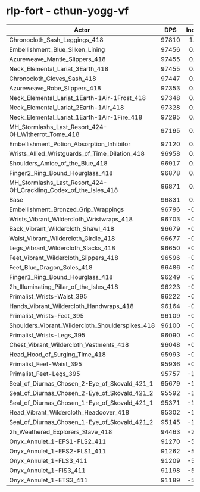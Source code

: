 # rlp-fort - cthun-yogg-vf
| Actor | DPS | Increase |
|---|:---:|:---:|
|Chronocloth_Sash_Leggings_418|97810|1.01%|
|Embellishment_Blue_Silken_Lining|97456|0.65%|
|Azureweave_Mantle_Slippers_418|97455|0.64%|
|Neck_Elemental_Lariat_3Earth_418|97455|0.64%|
|Chronocloth_Gloves_Sash_418|97447|0.64%|
|Azureweave_Robe_Slippers_418|97353|0.54%|
|Neck_Elemental_Lariat_1Earth-1Air-1Frost_418|97348|0.53%|
|Neck_Elemental_Lariat_2Earth-1Air_418|97328|0.51%|
|Neck_Elemental_Lariat_1Earth-1Air-1Fire_418|97295|0.48%|
|MH_Stormlashs_Last_Resort_424-OH_Witherrot_Tome_418|97195|0.38%|
|Embellishment_Potion_Absorption_Inhibitor|97120|0.30%|
|Wrists_Allied_Wristguards_of_Time_Dilation_418|96958|0.13%|
|Shoulders_Amice_of_the_Blue_418|96917|0.09%|
|Finger2_Ring_Bound_Hourglass_418|96878|0.05%|
|MH_Stormlashs_Last_Resort_424-OH_Crackling_Codex_of_the_Isles_418|96871|0.04%|
|Base|96831|0.00%|
|Embellishment_Bronzed_Grip_Wrappings|96796|-0.04%|
|Wrists_Vibrant_Wildercloth_Wristwraps_418|96703|-0.13%|
|Back_Vibrant_Wildercloth_Shawl_418|96679|-0.16%|
|Waist_Vibrant_Wildercloth_Girdle_418|96677|-0.16%|
|Legs_Vibrant_Wildercloth_Slacks_418|96650|-0.19%|
|Feet_Vibrant_Wildercloth_Slippers_418|96596|-0.24%|
|Feet_Blue_Dragon_Soles_418|96486|-0.36%|
|Finger1_Ring_Bound_Hourglass_418|96249|-0.60%|
|2h_Illuminating_Pillar_of_the_Isles_418|96223|-0.63%|
|Primalist_Wrists-Waist_395|96222|-0.63%|
|Hands_Vibrant_Wildercloth_Handwraps_418|96164|-0.69%|
|Primalist_Wrists-Feet_395|96109|-0.75%|
|Shoulders_Vibrant_Wildercloth_Shoulderspikes_418|96100|-0.75%|
|Primalist_Wrists-Legs_395|96090|-0.77%|
|Chest_Vibrant_Wildercloth_Vestments_418|96048|-0.81%|
|Head_Hood_of_Surging_Time_418|95993|-0.87%|
|Primalist_Feet-Waist_395|95936|-0.92%|
|Primalist_Feet-Legs_395|95757|-1.11%|
|Seal_of_Diurnas_Chosen_2-Eye_of_Skovald_421_1|95679|-1.19%|
|Seal_of_Diurnas_Chosen_2-Eye_of_Skovald_421_2|95592|-1.28%|
|Seal_of_Diurnas_Chosen_1-Eye_of_Skovald_421_1|95371|-1.51%|
|Head_Vibrant_Wildercloth_Headcover_418|95302|-1.58%|
|Seal_of_Diurnas_Chosen_1-Eye_of_Skovald_421_2|95145|-1.74%|
|2h_Weathered_Explorers_Stave_418|94463|-2.45%|
|Onyx_Annulet_1-EFS1-FLS2_411|91270|-5.74%|
|Onyx_Annulet_1-EFS2-FLS1_411|91262|-5.75%|
|Onyx_Annulet_1-FLS3_411|91209|-5.81%|
|Onyx_Annulet_1-FIS3_411|91198|-5.82%|
|Onyx_Annulet_1-ETS3_411|91189|-5.83%|
